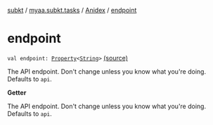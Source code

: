 [subkt](../../index.md) / [myaa.subkt.tasks](../index.md) / [Anidex](index.md) / [endpoint](./endpoint.md)

# endpoint

`val endpoint: `[`Property`](https://docs.gradle.org/current/javadoc/org/gradle/api/provider/Property.html)`<`[`String`](https://kotlinlang.org/api/latest/jvm/stdlib/kotlin/-string/index.html)`>` [(source)](https://github.com/Myaamori/SubKt/blob/0.1.12/src/main/kotlin/myaa/subkt/tasks/tasks.kt#L1102)

The API endpoint. Don't change unless you know what you're doing.
Defaults to `api`.

**Getter**

The API endpoint. Don't change unless you know what you're doing.
Defaults to `api`.

